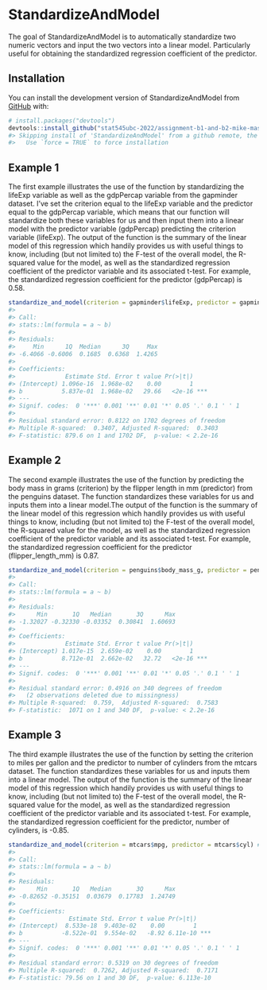 
<!-- README.md is generated from README.Rmd. Please edit that file -->

# StandardizeAndModel

<!-- badges: start -->
<!-- badges: end -->

The goal of StandardizeAndModel is to automatically standardize two
numeric vectors and input the two vectors into a linear model.
Particularly useful for obtaining the standardized regression
coefficient of the predictor.

## Installation

You can install the development version of StandardizeAndModel from
[GitHub](https://github.com/) with:

``` r
# install.packages("devtools")
devtools::install_github("stat545ubc-2022/assignment-b1-and-b2-mike-mask/StandardizeAndModel")
#> Skipping install of 'StandardizeAndModel' from a github remote, the SHA1 (a7862d9a) has not changed since last install.
#>   Use `force = TRUE` to force installation
```

## Example 1

The first example illustrates the use of the function by standardizing
the lifeExp variable as well as the gdpPercap variable from the
gapminder dataset. I’ve set the criterion equal to the lifeExp variable
and the predictor equal to the gdpPercap variable, which means that our
function will standardize both these variables for us and then input
them into a linear model with the predictor variable (gdpPercap)
predicting the criterion variable (lifeExp). The output of the function
is the summary of the linear model of this regression which handily
provides us with useful things to know, including (but not limited to)
the F-test of the overall model, the R-squared value for the model, as
well as the standardized regression coefficient of the predictor
variable and its associated t-test. For example, the standardized
regression coefficient for the predictor (gdpPercap) is 0.58.

``` r
standardize_and_model(criterion = gapminder$lifeExp, predictor = gapminder$gdpPercap) #using our new function, setting the criterion to lifeExp and predictor to gdpPercap to see if gdpPercap predicts lifeExp and obtain standardized regression coefficient etc
#> 
#> Call:
#> stats::lm(formula = a ~ b)
#> 
#> Residuals:
#>     Min      1Q  Median      3Q     Max 
#> -6.4066 -0.6006  0.1685  0.6368  1.4265 
#> 
#> Coefficients:
#>              Estimate Std. Error t value Pr(>|t|)    
#> (Intercept) 1.096e-16  1.968e-02    0.00        1    
#> b           5.837e-01  1.968e-02   29.66   <2e-16 ***
#> ---
#> Signif. codes:  0 '***' 0.001 '**' 0.01 '*' 0.05 '.' 0.1 ' ' 1
#> 
#> Residual standard error: 0.8122 on 1702 degrees of freedom
#> Multiple R-squared:  0.3407, Adjusted R-squared:  0.3403 
#> F-statistic: 879.6 on 1 and 1702 DF,  p-value: < 2.2e-16
```

## Example 2

The second example illustrates the use of the function by predicting the
body mass in grams (criterion) by the flipper length in mm (predictor)
from the penguins dataset. The function standardizes these variables for
us and inputs them into a linear model.The output of the function is the
summary of the linear model of this regression which handily provides us
with useful things to know, including (but not limited to) the F-test of
the overall model, the R-squared value for the model, as well as the
standardized regression coefficient of the predictor variable and its
associated t-test. For example, the standardized regression coefficient
for the predictor (flipper_length_mm) is 0.87.

``` r
standardize_and_model(criterion = penguins$body_mass_g, predictor = penguins$flipper_length_mm) #using our new function by setting criterion to body_mass_g and predictor to flipper_length_mm to see if flipper length predicts body mass and obtain standardized regression coefficient etc
#> 
#> Call:
#> stats::lm(formula = a ~ b)
#> 
#> Residuals:
#>      Min       1Q   Median       3Q      Max 
#> -1.32027 -0.32330 -0.03352  0.30841  1.60693 
#> 
#> Coefficients:
#>              Estimate Std. Error t value Pr(>|t|)    
#> (Intercept) 1.017e-15  2.659e-02    0.00        1    
#> b           8.712e-01  2.662e-02   32.72   <2e-16 ***
#> ---
#> Signif. codes:  0 '***' 0.001 '**' 0.01 '*' 0.05 '.' 0.1 ' ' 1
#> 
#> Residual standard error: 0.4916 on 340 degrees of freedom
#>   (2 observations deleted due to missingness)
#> Multiple R-squared:  0.759,  Adjusted R-squared:  0.7583 
#> F-statistic:  1071 on 1 and 340 DF,  p-value: < 2.2e-16
```

## Example 3

The third example illustrates the use of the function by setting the
criterion to miles per gallon and the predictor to number of cylinders
from the mtcars dataset. The function standardizes these variables for
us and inputs them into a linear model. The output of the function is
the summary of the linear model of this regression which handily
provides us with useful things to know, including (but not limited to)
the F-test of the overall model, the R-squared value for the model, as
well as the standardized regression coefficient of the predictor
variable and its associated t-test. For example, the standardized
regression coefficient for the predictor, number of cylinders, is -0.85.

``` r
standardize_and_model(criterion = mtcars$mpg, predictor = mtcars$cyl) #using our new function, setting criterion to mpg and predictor to cyl to see if number of cylinders predicts miles per gallon and obtain standardized regression coefficient etc
#> 
#> Call:
#> stats::lm(formula = a ~ b)
#> 
#> Residuals:
#>      Min       1Q   Median       3Q      Max 
#> -0.82652 -0.35151  0.03679  0.17783  1.24749 
#> 
#> Coefficients:
#>               Estimate Std. Error t value Pr(>|t|)    
#> (Intercept)  8.533e-18  9.403e-02    0.00        1    
#> b           -8.522e-01  9.554e-02   -8.92 6.11e-10 ***
#> ---
#> Signif. codes:  0 '***' 0.001 '**' 0.01 '*' 0.05 '.' 0.1 ' ' 1
#> 
#> Residual standard error: 0.5319 on 30 degrees of freedom
#> Multiple R-squared:  0.7262, Adjusted R-squared:  0.7171 
#> F-statistic: 79.56 on 1 and 30 DF,  p-value: 6.113e-10
```
